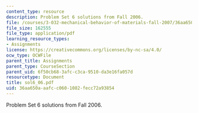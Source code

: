```yaml
---
content_type: resource
description: Problem Set 6 solutions from Fall 2006.
file: /courses/3-032-mechanical-behavior-of-materials-fall-2007/36aa650aaafcc0601082fecc72a93854_sol6_06.pdf
file_size: 162555
file_type: application/pdf
learning_resource_types:
- Assignments
license: https://creativecommons.org/licenses/by-nc-sa/4.0/
ocw_type: OCWFile
parent_title: Assignments
parent_type: CourseSection
parent_uid: 6f50cb68-3afc-c3ca-9510-da3e16fa057d
resourcetype: Document
title: sol6_06.pdf
uid: 36aa650a-aafc-c060-1082-fecc72a93854
---
```

Problem Set 6 solutions from Fall 2006.